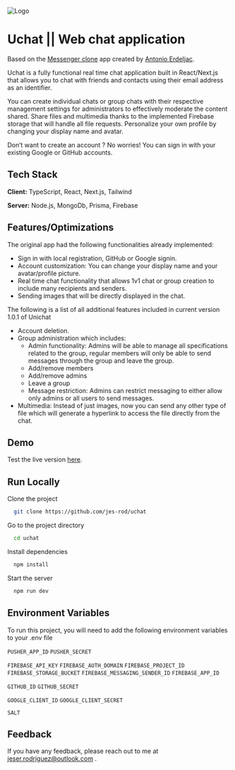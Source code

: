
![Logo](https://firebasestorage.googleapis.com/v0/b/uchat-6afe0.appspot.com/o/unichat-logo-slogan-rscale.jpg?alt=media&token=dbdea280-8f60-4559-afaa-36c1ce7e8d4a)

# Uchat || Web chat application

Based on the [Messenger clone](https://www.youtube.com/watch?v=PGPGcKBpAk8) app created by [Antonio Erdeljac](https://github.com/antonioerdeljac). 

Uchat is a fully functional real time chat application built in React/Next.js that allows you to chat with friends and contacts using their email address as an identifier. 

You can create individual chats or group chats with their respective management settings for administrators to effectively moderate the content shared. Share files and multimedia thanks to the implemented Firebase storage that will handle all file requests. Personalize your own profile by changing your display name and avatar. 

Don’t want to create an account ? No worries! You can sign in with your existing Google or GitHub accounts.




## Tech Stack

**Client:** TypeScript, React, Next.js, Tailwind

**Server:** Node.js, MongoDb, Prisma, Firebase 


## Features/Optimizations

The original app had the following functionalities already implemented:

- Sign in with local registration, GitHub or Google signin.
- Account customization: You can change your display name and your avatar/profile picture.
- Real time chat functionality that allows 1v1 chat or group creation to include many recipients and senders.
- Sending images that will be directly displayed in the chat.

The following is a list of all additional features included in current version 1.0.1 of Unichat

- Account deletion.
- Group administration which includes:
    - Admin functionality: Admins will be able to manage all specifications related to the group, regular members will only be able to send messages through the group and leave the group.
    - Add/remove members
    - Add/remove admins
    - Leave a group
    - Message restriction: Admins can restrict messaging to either allow only admins or all users to send messages.
- Multimedia: Instead of just images, now you can send any other type of file which will generate a hyperlink to access the file directly from the chat.




## Demo

Test the live version [here]('https://uchat-ten.vercel.app/').


## Run Locally

Clone the project

```bash
  git clone https://github.com/jes-rod/uchat
```

Go to the project directory

```bash
  cd uchat
```

Install dependencies

```bash
  npm install
```

Start the server

```bash
  npm run dev
```


## Environment Variables

To run this project, you will need to add the following environment variables to your .env file

`PUSHER_APP_ID`
`PUSHER_SECRET`

`FIREBASE_API_KEY`
`FIREBASE_AUTH_DOMAIN`
`FIREBASE_PROJECT_ID`
`FIREBASE_STORAGE_BUCKET`
`FIREBASE_MESSAGING_SENDER_ID`
`FIREBASE_APP_ID`

`GITHUB_ID`
`GITHUB_SECRET`

`GOOGLE_CLIENT_ID`
`GOOGLE_CLIENT_SECRET`

`SALT`


## Feedback

If you have any feedback, please reach out to me at jeser.rodriguez@outlook.com .

